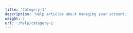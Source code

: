 ```yaml
---
title: 'Category-1'
description: 'Help articles about managing your account.'
weight: 2
url: '/help/category-1'
---
```

